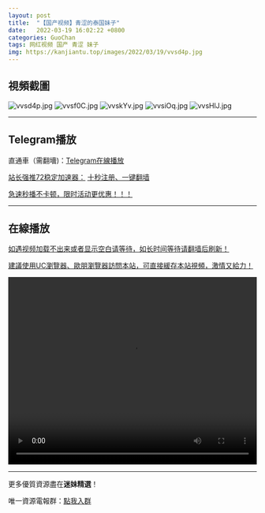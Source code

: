 ```yaml
---
layout: post
title:  "【国产视频】青涩的泰国妹子"
date:   2022-03-19 16:02:22 +0800
categories: GuoChan
tags: 网红视频 国产 青涩 妹子
img: https://kanjiantu.top/images/2022/03/19/vvsd4p.jpg
---
```



## 視頻截圖

![vvsd4p.jpg](https://kanjiantu.top/images/2022/03/19/vvsd4p.jpg)
![vvsf0C.jpg](https://kanjiantu.top/images/2022/03/19/vvsf0C.jpg)
![vvskYv.jpg](https://kanjiantu.top/images/2022/03/19/vvskYv.jpg)
![vvsiOq.jpg](https://kanjiantu.top/images/2022/03/19/vvsiOq.jpg)
![vvsHlJ.jpg](https://kanjiantu.top/images/2022/03/19/vvsHlJ.jpg)

* * *
## Telegram播放

直通車（需翻墻)：[Telegram在線播放](https://t.me/mimeijingxuan/231)

<u>站长强推72稳定加速器：</u> [十秒注册、一键翻墙](https://www.mimei.blog/skip/vpn.html)


<u>急速秒播不卡顿，限时活动更优惠！！！</u>
* * *
## 在線播放
<u>如遇视频加载不出来或者显示空白请等待，如长时间等待请翻墙后刷新！</u>

<u>建議使用UC瀏覽器、歐朋瀏覽器訪問本站，可直接緩存本站視頻，激情又給力！</u>
<center><video src="https://cdn.publer.io/uploads/videos/6241fffbdb279760bbfbf97d/0201ed1c86521d4a0d4708da71ea9876.mp4" width="100%" height="380px" controls="controls"></video></center>

* * *
更多優質資源盡在**迷妹精選**！

唯一資源電報群：[點我入群](https://t.me/mimeijingxuan)


